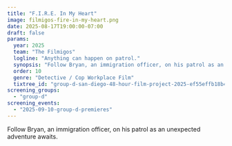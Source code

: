 ```yaml
---
title: "F.I.R.E. In My Heart"
image: filmigos-fire-in-my-heart.png
date: 2025-08-17T19:00:00-07:00
draft: false
params:
  year: 2025
  team: "The Filmigos"
  logline: "Anything can happen on patrol."
  synopsis: "Follow Bryan, an immigration officer, on his patrol as an unexpected adventure awaits."
  order: 10
  genre: "Detective / Cop Workplace Film"
  tixtree_id: "group-d-san-diego-48-hour-film-project-2025-ef55effb18b4"
screening_groups:
  - "group-d"
screening_events:
  - "2025-09-10-group-d-premieres"
---
```


Follow Bryan, an immigration officer, on his patrol as an unexpected adventure awaits.
